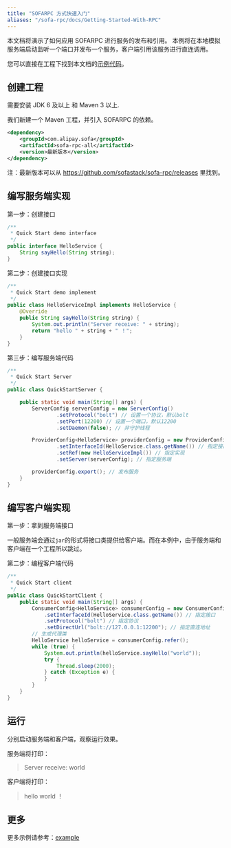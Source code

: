 ```yaml
---
title: "SOFARPC 方式快速入门"
aliases: "/sofa-rpc/docs/Getting-Started-With-RPC"
---
```


本文档将演示了如何应用 SOFARPC 进行服务的发布和引用。
本例将在本地模拟服务端启动监听一个端口并发布一个服务，客户端引用该服务进行直连调用。

您可以直接在工程下找到本文档的[示例代码](https://github.com/sofastack/sofa-rpc/tree/master/example/src/test/java/com/alipay/sofa/rpc/quickstart)。

## 创建工程

需要安装 JDK 6 及以上 和 Maven 3 以上.

我们新建一个 Maven 工程，并引入 SOFARPC 的依赖。

```xml
<dependency>
    <groupId>com.alipay.sofa</groupId>
    <artifactId>sofa-rpc-all</artifactId>
    <version>最新版本</version>
</dependency>
```

注：最新版本可以从 <https://github.com/sofastack/sofa-rpc/releases> 里找到。

## 编写服务端实现

第一步：创建接口

```java
/**
 * Quick Start demo interface
 */
public interface HelloService {
    String sayHello(String string);
}
```

第二步：创建接口实现

```java
/**
 * Quick Start demo implement
 */
public class HelloServiceImpl implements HelloService {
    @Override
    public String sayHello(String string) {
        System.out.println("Server receive: " + string);
        return "hello " + string + " ！";
    }
}
```

第三步：编写服务端代码

```java
/**
 * Quick Start Server
 */
public class QuickStartServer {

    public static void main(String[] args) {
        ServerConfig serverConfig = new ServerConfig()
                .setProtocol("bolt") // 设置一个协议，默认bolt
                .setPort(12200) // 设置一个端口，默认12200
                .setDaemon(false); // 非守护线程

        ProviderConfig<HelloService> providerConfig = new ProviderConfig<HelloService>()
                .setInterfaceId(HelloService.class.getName()) // 指定接口
                .setRef(new HelloServiceImpl()) // 指定实现
                .setServer(serverConfig); // 指定服务端

        providerConfig.export(); // 发布服务
    }
}
```

## 编写客户端实现

第一步：拿到服务端接口

一般服务端会通过`jar`的形式将接口类提供给客户端。而在本例中，由于服务端和客户端在一个工程所以跳过。

第二步：编程客户端代码

```java
/**
 * Quick Start client
 */
public class QuickStartClient {
    public static void main(String[] args) {
        ConsumerConfig<HelloService> consumerConfig = new ConsumerConfig<HelloService>()
            .setInterfaceId(HelloService.class.getName()) // 指定接口
            .setProtocol("bolt") // 指定协议
            .setDirectUrl("bolt://127.0.0.1:12200"); // 指定直连地址
        // 生成代理类
        HelloService helloService = consumerConfig.refer();
        while (true) {
            System.out.println(helloService.sayHello("world"));
            try {
                Thread.sleep(2000);
            } catch (Exception e) {
            }
        }
    }
}
```

## 运行

分别启动服务端和客户端，观察运行效果。

服务端将打印：

> Server receive: world

客户端将打印：

> hello world ！

## 更多

更多示例请参考：[example](https://github.com/sofastack/sofa-rpc/tree/master/example)
